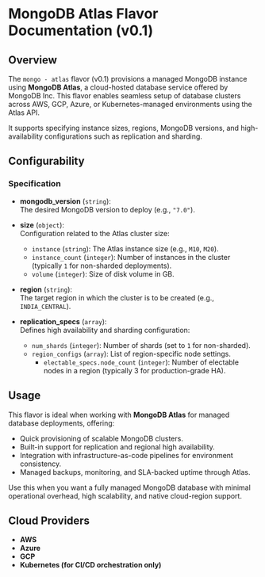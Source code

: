 # MongoDB Atlas Flavor Documentation (v0.1)

## Overview

The `mongo - atlas` flavor (v0.1) provisions a managed MongoDB instance using **MongoDB Atlas**, a cloud-hosted database service offered by MongoDB Inc. This flavor enables seamless setup of database clusters across AWS, GCP, Azure, or Kubernetes-managed environments using the Atlas API.

It supports specifying instance sizes, regions, MongoDB versions, and high-availability configurations such as replication and sharding.

## Configurability

### Specification

- **mongodb_version** (`string`):  
  The desired MongoDB version to deploy (e.g., `"7.0"`).

- **size** (`object`):  
  Configuration related to the Atlas cluster size:
  - `instance` (`string`): The Atlas instance size (e.g., `M10`, `M20`).
  - `instance_count` (`integer`): Number of instances in the cluster (typically `1` for non-sharded deployments).
  - `volume` (`integer`): Size of disk volume in GB.

- **region** (`string`):  
  The target region in which the cluster is to be created (e.g., `INDIA_CENTRAL`).

- **replication_specs** (`array`):  
  Defines high availability and sharding configuration:
  - `num_shards` (`integer`): Number of shards (set to `1` for non-sharded).
  - `region_configs` (`array`): List of region-specific node settings.
    - `electable_specs.node_count` (`integer`): Number of electable nodes in a region (typically 3 for production-grade HA).

## Usage

This flavor is ideal when working with **MongoDB Atlas** for managed database deployments, offering:

- Quick provisioning of scalable MongoDB clusters.
- Built-in support for replication and regional high availability.
- Integration with infrastructure-as-code pipelines for environment consistency.
- Managed backups, monitoring, and SLA-backed uptime through Atlas.

Use this when you want a fully managed MongoDB database with minimal operational overhead, high scalability, and native cloud-region support.

## Cloud Providers

- **AWS**
- **Azure**
- **GCP**
- **Kubernetes (for CI/CD orchestration only)**
